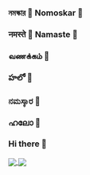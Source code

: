 ### নমস্কার 🙏 Nomoskar 🙏 
### नमस्ते 🙏 Namaste 🙏
### வணக்கம் 🙏
### హలో 🙏
### ನಮಸ್ಕಾರ 🙏
### ഹലോ 🙏
### Hi there 👋


<a href=""> <img align="center" src="https://github-readme-stats.vercel.app/api/top-langs/?username=d-jana&layout=compact&theme=algolia&line_height=40"/>  <img align="center" src="https://github-readme-stats.vercel.app/api?username=d-jana&show_icons=true&theme=algolia&line_height=24&hide=stars"/></a>

<!--
**d-jana/d-jana** is a ✨ _special_ ✨ repository because its `README.md` (this file) appears on your GitHub profile.

Here are some ideas to get you started:

- 🔭 I’m currently working on ...
- 🌱 I’m currently learning ...
- 👯 I’m looking to collaborate on ...
- 🤔 I’m looking for help with ...
- 💬 Ask me about ...
- 📫 How to reach me: ...
- 😄 Pronouns: ...
- ⚡ Fun fact: ...
-->
